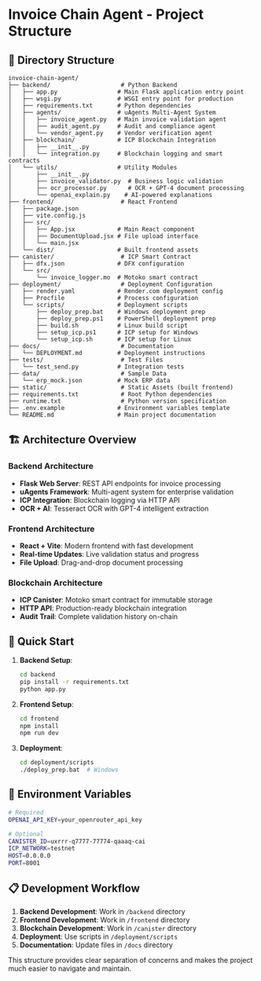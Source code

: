 # Invoice Chain Agent - Project Structure

## 📁 Directory Structure

```
invoice-chain-agent/
├── backend/                    # Python Backend
│   ├── app.py                 # Main Flask application entry point
│   ├── wsgi.py                # WSGI entry point for production
│   ├── requirements.txt       # Python dependencies
│   ├── agents/                # uAgents Multi-Agent System
│   │   ├── invoice_agent.py   # Main invoice validation agent
│   │   ├── audit_agent.py     # Audit and compliance agent
│   │   └── vendor_agent.py    # Vendor verification agent
│   ├── blockchain/            # ICP Blockchain Integration
│   │   ├── __init__.py
│   │   └── integration.py     # Blockchain logging and smart contracts
│   └── utils/                 # Utility Modules
│       ├── __init__.py
│       ├── invoice_validator.py  # Business logic validation
│       ├── ocr_processor.py      # OCR + GPT-4 document processing
│       └── openai_explain.py    # AI-powered explanations
├── frontend/                   # React Frontend
│   ├── package.json
│   ├── vite.config.js
│   ├── src/
│   │   ├── App.jsx            # Main React component
│   │   ├── DocumentUpload.jsx # File upload interface
│   │   └── main.jsx
│   └── dist/                  # Built frontend assets
├── canister/                   # ICP Smart Contract
│   ├── dfx.json               # DFX configuration
│   └── src/
│       └── invoice_logger.mo  # Motoko smart contract
├── deployment/                 # Deployment Configuration
│   ├── render.yaml            # Render.com deployment config
│   ├── Procfile               # Process configuration
│   └── scripts/               # Deployment scripts
│       ├── deploy_prep.bat    # Windows deployment prep
│       ├── deploy_prep.ps1    # PowerShell deployment prep
│       ├── build.sh           # Linux build script
│       ├── setup_icp.ps1      # ICP setup for Windows
│       └── setup_icp.sh       # ICP setup for Linux
├── docs/                       # Documentation
│   └── DEPLOYMENT.md          # Deployment instructions
├── tests/                      # Test Files
│   └── test_send.py           # Integration tests
├── data/                       # Sample Data
│   └── erp_mock.json          # Mock ERP data
├── static/                     # Static Assets (built frontend)
├── requirements.txt            # Root Python dependencies
├── runtime.txt                 # Python version specification
├── .env.example               # Environment variables template
└── README.md                  # Main project documentation
```

## 🏗️ Architecture Overview

### Backend Architecture

- **Flask Web Server**: REST API endpoints for invoice processing
- **uAgents Framework**: Multi-agent system for enterprise validation
- **ICP Integration**: Blockchain logging via HTTP API
- **OCR + AI**: Tesseract OCR with GPT-4 intelligent extraction

### Frontend Architecture

- **React + Vite**: Modern frontend with fast development
- **Real-time Updates**: Live validation status and progress
- **File Upload**: Drag-and-drop document processing

### Blockchain Architecture

- **ICP Canister**: Motoko smart contract for immutable storage
- **HTTP API**: Production-ready blockchain integration
- **Audit Trail**: Complete validation history on-chain

## 🚀 Quick Start

1. **Backend Setup**:

   ```bash
   cd backend
   pip install -r requirements.txt
   python app.py
   ```

2. **Frontend Setup**:

   ```bash
   cd frontend
   npm install
   npm run dev
   ```

3. **Deployment**:
   ```bash
   cd deployment/scripts
   ./deploy_prep.bat  # Windows
   ```

## 🔧 Environment Variables

```bash
# Required
OPENAI_API_KEY=your_openrouter_api_key

# Optional
CANISTER_ID=uxrrr-q7777-77774-qaaaq-cai
ICP_NETWORK=testnet
HOST=0.0.0.0
PORT=8001
```

## 📋 Development Workflow

1. **Backend Development**: Work in `/backend` directory
2. **Frontend Development**: Work in `/frontend` directory
3. **Blockchain Development**: Work in `/canister` directory
4. **Deployment**: Use scripts in `/deployment/scripts`
5. **Documentation**: Update files in `/docs` directory

This structure provides clear separation of concerns and makes the project much easier to navigate and maintain.
